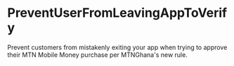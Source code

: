 # PreventUserFromLeavingAppToVerify
Prevent customers from mistakenly exiting your app when trying to approve their MTN Mobile Money purchase per MTNGhana's new rule.
